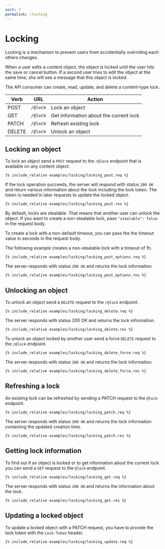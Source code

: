 ```yaml
---
sort: 7
permalink: /locking
---
```


# Locking

Locking is a mechanism to prevent users from accidentially overriding each others changes.

When a user edits a content object, the object is locked until the user hits the save or cancel button. If a second user tries to edit the object at the same time, she will see a message that this object is locked.

The API consumer can create, read, update, and delete a content-type lock.

| Verb   | URL      | Action                                 |
| ------ | -------- | -------------------------------------- |
| POST   | `/@lock` | Lock an object                         |
| GET    | `/@lock` | Get information about the current lock |
| PATCH  | `/@lock` | Refresh existing lock                  |
| DELETE | `/@lock` | Unlock an object                       |

## Locking an object

To lock an object send a `POST` request to the `/@lock` endpoint that is available on any content object:

```
{% include_relative examples/locking/locking_post.req %}
```

If the lock operation succeeds, the server will respond with status `200 OK` and return various information about the lock including the lock token. The token is needed in later requests to update the locked object.

```
{% include_relative examples/locking/locking_post.res %}
```

By default, locks are stealable. That means that another user can unlock the object. If you want to create a non-stealable lock, pass `"stealable": false` in the request body.

To create a lock with a non-default timeout, you can pass the the timeout value in seconds in the request body.

The following example creates a non-stealable lock with a timeout of 1h.

```
{% include_relative examples/locking/locking_post_options.req %}
```

The server responds with status `200 OK` and returns the lock information.

```
{% include_relative examples/locking/locking_post_options.res %}
```

## Unlocking an object

To unlock an object send a `DELETE` request to the `/@lock` endpoint.

```
{% include_relative examples/locking/locking_delete.req %}
```

The server responds with status 200 OK and returns the lock information.

```
{% include_relative examples/locking/locking_delete.res %}
```

To unlock an object locked by another user send a force `DELETE` request to the `/@lock` endpoint.

```
{% include_relative examples/locking/locking_delete_force.req %}
```

The server responds with status `200 OK` and returns the lock information.

```
{% include_relative examples/locking/locking_delete_force.res %}
```

## Refreshing a lock

An existing lock can be refreshed by sending a PATCH request to the `@lock` endpoint.

```
{% include_relative examples/locking/locking_patch.req %}
```

The server responds with status `200 OK` and returns the lock information containing the updated creation time.

```
{% include_relative examples/locking/locking_patch.res %}
```

## Getting lock information

To find out if an object is locked or to get information about the current lock you can send a `GET` request to the `@lock` endpoint.

```
{% include_relative examples/locking/locking_get.req %}
```

The server responds with status `200 OK` and returns the information about the lock.

```
{% include_relative examples/locking/locking_get.res %}
```

## Updating a locked object

To update a locked object with a PATCH request, you have to provide the lock token with the `Lock-Token` header.

```
{% include_relative examples/locking/locking_update.req %}
```
